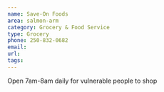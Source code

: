 ```yaml
---
name: Save-On Foods
area: salmon-arm
category: Grocery & Food Service
type: Grocery
phone: 250-832-0682
email:
url:
tags:
---
```


Open 7am-8am daily for vulnerable people to shop

